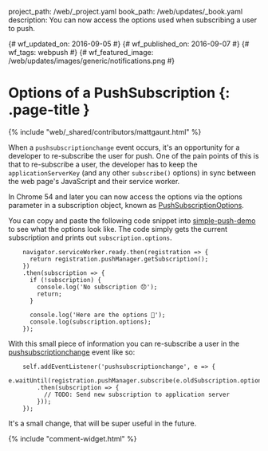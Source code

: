project_path: /web/_project.yaml
book_path: /web/updates/_book.yaml
description: You can now access the options used when subscribing a user to push.

{# wf_updated_on: 2016-09-05 #}
{# wf_published_on: 2016-09-07 #}
{# wf_tags: webpush #}
{# wf_featured_image: /web/updates/images/generic/notifications.png #}

# Options of a PushSubscription {: .page-title }

{% include "web/_shared/contributors/mattgaunt.html" %}

When a `pushsubscriptionchange` event occurs, it's an opportunity for a developer
to re-subscribe the user for push. One of the pain points of this is that to
re-subscribe a user, the developer has to keep the `applicationServerKey` (and any
other `subscribe()` options) in sync between the web page's JavaScript and their
service worker.

In Chrome 54 and later you can now access the options via the options parameter
in a subscription object, known as
[PushSubscriptionOptions](https://www.w3.org/TR/push-api/#pushsubscriptionoptions-dictionary).

You can copy and paste the following code snippet into
[simple-push-demo](https://gauntface.github.io/simple-push-demo/) to see what
the options look like. The code simply gets the current subscription and prints
out `subscription.options`.


        navigator.serviceWorker.ready.then(registration => {  
          return registration.pushManager.getSubscription();  
        })  
        .then(subscription => {  
          if (!subscription) {  
            console.log('No subscription 😞');  
            return;  
          }
    
          console.log('Here are the options 🎉');  
          console.log(subscription.options);  
        });
    

With this small piece of information you can re-subscribe a user in the
[pushsubscriptionchange](https://www.w3.org/TR/push-api/#the-pushsubscriptionchange-event)
event like so:


        self.addEventListener('pushsubscriptionchange', e => {  
          e.waitUntil(registration.pushManager.subscribe(e.oldSubscription.options)  
            .then(subscription => {  
              // TODO: Send new subscription to application server  
            }));  
        });
    

It's a small change, that will be super useful in the future.


{% include "comment-widget.html" %}
